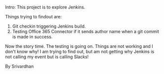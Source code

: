 Intro:
This project is to explore Jenkins.

Things trying to findout are:
1. Git checkin triggering Jenkins build.
2. Testing Office 365 Connector if it sends author name when a git commit is made in success.

Now the story time.
The testing is going on. Things are not working and I don't know why! I am trying to find out, but am not getting why Jenkins is not calling my event but is calling Slacks!

By Srivardhan
